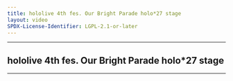 ```yaml
---
title: hololive 4th fes. Our Bright Parade holo*27 stage
layout: video
SPDX-License-Identifier: LGPL-2.1-or-later
---
```


---

## hololive 4th fes. Our Bright Parade holo*27 stage

<div class="container">
  <video-js id="my-video" class="vjs-fluid vjs-layout-medium" controls preload="auto" poster="https://xx58j-my.sharepoint.com/:i:/g/personal/akunanime_xx58j_onmicrosoft_com/EUZ3060t2adPo1LH5dqUfyEBOrDSKRuPAh8Hm8NcxkoFtQ?download=1">
    <source src="https://drive.ayampenyet.eu.org/api/raw/?path=/hololive%204th%20fes%20all%20events/hololive%204th%20fes.%20Our%20Bright%20Parade%20Supported%20By%20Bushiroad%E3%80%90holo!27%20stage%E3%80%91.mp4" type="video/mp4"/>
  </video-js>
</div>

---